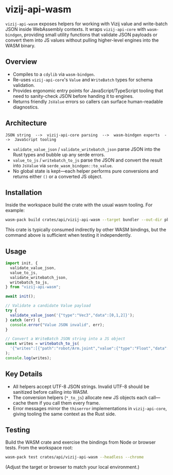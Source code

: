 # vizij-api-wasm

`vizij-api-wasm` exposes helpers for working with Vizij value and write-batch JSON inside WebAssembly contexts. It wraps
`vizij-api-core` with `wasm-bindgen`, providing small utility functions that validate JSON payloads or convert them into JS values
without pulling higher-level engines into the WASM binary.

## Overview

* Compiles to a `cdylib` via `wasm-bindgen`.
* Re-uses `vizij-api-core`'s `Value` and `WriteBatch` types for schema validation.
* Provides ergonomic entry points for JavaScript/TypeScript tooling that need to sanity-check JSON before handing it to engines.
* Returns friendly `JsValue` errors so callers can surface human-readable diagnostics.

## Architecture

```
JSON string  -->  vizij-api-core parsing  -->  wasm-bindgen exports  -->  JavaScript tooling
```

* `validate_value_json` / `validate_writebatch_json` parse JSON into the Rust types and bubble up any serde errors.
* `value_to_js` / `writebatch_to_js` parse the JSON and convert the result into `JsValue` via `serde_wasm_bindgen::to_value`.
* No global state is kept—each helper performs pure conversions and returns either `()` or a converted JS object.

## Installation

Inside the workspace build the crate with the usual wasm tooling. For example:

```bash
wasm-pack build crates/api/vizij-api-wasm --target bundler --out-dir pkg --release
```

This crate is typically consumed indirectly by other WASM bindings, but the command above is sufficient when testing it
independently.

## Usage

```ts
import init, {
  validate_value_json,
  value_to_js,
  validate_writebatch_json,
  writebatch_to_js,
} from "vizij-api-wasm";

await init();

// Validate a candidate Value payload
try {
  validate_value_json('{"type":"Vec3","data":[0,1,2]}');
} catch (err) {
  console.error("Value JSON invalid", err);
}

// Convert a WriteBatch JSON string into a JS object
const writes = writebatch_to_js(
  '{"writes":[{"path":"robot/Arm.joint","value":{"type":"Float","data":1.0}}]}'
);
console.log(writes);
```

## Key Details

* All helpers accept UTF-8 JSON strings. Invalid UTF-8 should be sanitized before calling into WASM.
* The conversion helpers (`*_to_js`) allocate new JS objects each call—cache them if you call them every frame.
* Error messages mirror the `thiserror` implementations in `vizij-api-core`, giving tooling the same context as the Rust side.

## Testing

Build the WASM crate and exercise the bindings from Node or browser tests. From the workspace root:

```bash
wasm-pack test crates/api/vizij-api-wasm --headless --chrome
```

(Adjust the target or browser to match your local environment.)
